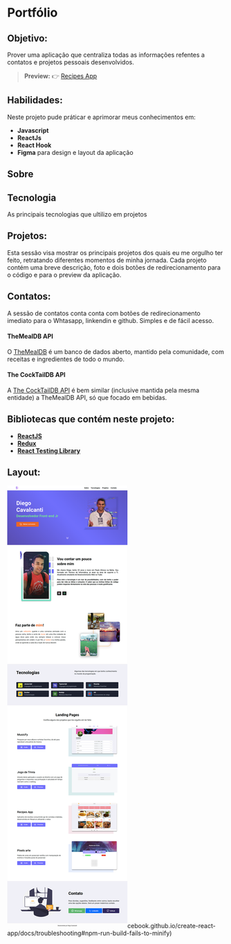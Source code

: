 # Portfólio
  
## Objetivo: 
Prover uma aplicação que centraliza todas as informações refentes a contatos e projetos pessoais desenvolvidos. 


> **Preview:**
> 👉 [Recipes App](https://diegocti.vercel.app/)

## Habilidades: 

Neste projeto pude práticar e aprimorar meus conhecimentos em:

- **Javascript**
- **ReactJs** 
- **React Hook**
- **Figma** para design e layout da aplicação

## Sobre


## Tecnologia

As principais tecnologias que ultilizo em projetos

## Projetos:

Esta sessão visa mostrar os principais projetos dos quais eu me orgulho ter feito, retratando diferentes momentos de minha jornada. Cada projeto contém uma breve descrição, foto e dois botões de redirecionamento para o código e para o preview da aplicação.

## Contatos:

A sessão de contatos conta conta com botões de redirecionamento imediato para o Whtasapp, linkendin e github. Simples e de fácil acesso.


#### TheMealDB API

O [TheMealDB](https://www.themealdb.com/) é um banco de dados aberto, mantido pela comunidade, com receitas e ingredientes de todo o mundo.

#### The CockTailDB API

 A [The CockTailDB API](https://www.thecocktaildb.com/api.php) é bem similar (inclusive mantida pela mesma entidade) a TheMealDB API, só que focado em bebidas.

## Bibliotecas que contém neste projeto:
* **[ReactJS](https://pt-br.reactjs.org/)**
* **[Redux](https://redux.js.org/)**
* **[React Testing Library](https://testing-library.com/docs/react-testing-library/intro/)**

## Layout:

![](./src/assets/layout.png)cebook.github.io/create-react-app/docs/troubleshooting#npm-run-build-fails-to-minify)
